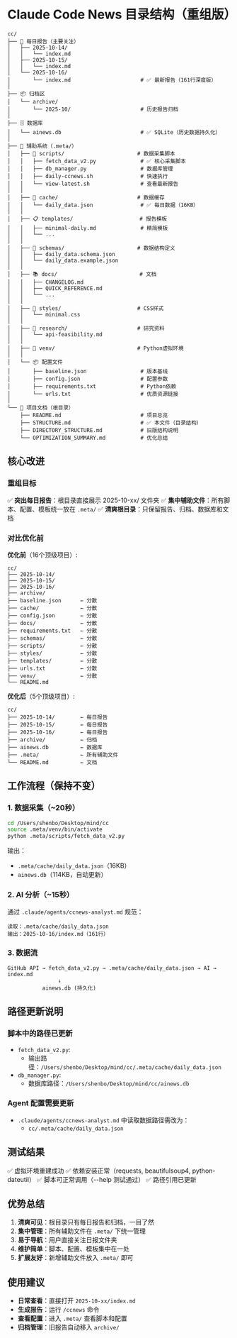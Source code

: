 # Claude Code News 目录结构（重组版）

```
cc/
├── 📅 每日报告（主要关注）
│   ├── 2025-10-14/
│   │   └── index.md
│   ├── 2025-10-15/
│   │   └── index.md
│   └── 2025-10-16/
│       └── index.md                      # ✅ 最新报告（161行深度版）
│
├── 📦 归档区
│   └── archive/
│       └── 2025-10/                      # 历史报告归档
│
├── 🗄️ 数据库
│   └── ainews.db                         # ✅ SQLite（历史数据持久化）
│
├── 🔧 辅助系统（.meta/）
│   ├── 🤖 scripts/                       # 数据采集脚本
│   │   ├── fetch_data_v2.py              # ✅ 核心采集脚本
│   │   ├── db_manager.py                 # 数据库管理
│   │   ├── daily-ccnews.sh               # 快速执行
│   │   └── view-latest.sh                # 查看最新报告
│   │
│   ├── 💾 cache/                         # 数据缓存
│   │   └── daily_data.json               # ✅ 每日数据（16KB）
│   │
│   ├── 📋 templates/                     # 报告模板
│   │   ├── minimal-daily.md              # 精简模板
│   │   └── ...
│   │
│   ├── 📐 schemas/                       # 数据结构定义
│   │   ├── daily_data.schema.json
│   │   └── daily_data.example.json
│   │
│   ├── 📚 docs/                          # 文档
│   │   ├── CHANGELOG.md
│   │   ├── QUICK_REFERENCE.md
│   │   └── ...
│   │
│   ├── 🎨 styles/                        # CSS样式
│   │   └── minimal.css
│   │
│   ├── 🔬 research/                      # 研究资料
│   │   └── api-feasibility.md
│   │
│   ├── 🐍 venv/                          # Python虚拟环境
│   │
│   └── 📦 配置文件
│       ├── baseline.json                 # 版本基线
│       ├── config.json                   # 配置参数
│       ├── requirements.txt              # Python依赖
│       └── urls.txt                      # 优质资源链接
│
└── 📝 项目文档（根目录）
    ├── README.md                         # 项目总览
    ├── STRUCTURE.md                      # ✅ 本文件（目录结构）
    ├── DIRECTORY_STRUCTURE.md            # 旧版结构说明
    └── OPTIMIZATION_SUMMARY.md           # 优化总结

```

## 核心改进

### 重组目标
✅ **突出每日报告**：根目录直接展示 2025-10-xx/ 文件夹
✅ **集中辅助文件**：所有脚本、配置、模板统一放在 `.meta/`
✅ **清爽根目录**：只保留报告、归档、数据库和文档

### 对比优化前

**优化前**（16个顶级项目）:
```
cc/
├── 2025-10-14/
├── 2025-10-15/
├── 2025-10-16/
├── archive/
├── baseline.json      ← 分散
├── cache/             ← 分散
├── config.json        ← 分散
├── docs/              ← 分散
├── requirements.txt   ← 分散
├── schemas/           ← 分散
├── scripts/           ← 分散
├── styles/            ← 分散
├── templates/         ← 分散
├── urls.txt           ← 分散
├── venv/              ← 分散
└── README.md
```

**优化后**（5个顶级项目）:
```
cc/
├── 2025-10-14/        ← 每日报告
├── 2025-10-15/        ← 每日报告
├── 2025-10-16/        ← 每日报告
├── archive/           ← 归档
├── ainews.db          ← 数据库
├── .meta/             ← 所有辅助文件
└── README.md          ← 文档
```

## 工作流程（保持不变）

### 1. 数据采集（~20秒）
```bash
cd /Users/shenbo/Desktop/mind/cc
source .meta/venv/bin/activate
python .meta/scripts/fetch_data_v2.py
```

输出：
- `.meta/cache/daily_data.json`（16KB）
- `ainews.db`（114KB，自动更新）

### 2. AI 分析（~15秒）
通过 `.claude/agents/ccnews-analyst.md` 规范：
```
读取：.meta/cache/daily_data.json
输出：2025-10-16/index.md（161行）
```

### 3. 数据流
```
GitHub API → fetch_data_v2.py → .meta/cache/daily_data.json → AI → index.md
                ↓
           ainews.db (持久化)
```

## 路径更新说明

### 脚本中的路径已更新
- `fetch_data_v2.py`:
  - 输出路径：`/Users/shenbo/Desktop/mind/cc/.meta/cache/daily_data.json`
- `db_manager.py`:
  - 数据库路径：`/Users/shenbo/Desktop/mind/cc/ainews.db`

### Agent 配置需要更新
- `.claude/agents/ccnews-analyst.md` 中读取数据路径需改为：
  - `cc/.meta/cache/daily_data.json`

## 测试结果

✅ 虚拟环境重建成功
✅ 依赖安装正常（requests, beautifulsoup4, python-dateutil）
✅ 脚本可正常调用（--help 测试通过）
✅ 路径引用已更新

## 优势总结

1. **清爽可见**：根目录只有每日报告和归档，一目了然
2. **集中管理**：所有辅助文件在 `.meta/` 下统一管理
3. **易于导航**：用户直接关注日报文件夹
4. **维护简单**：脚本、配置、模板集中在一处
5. **扩展友好**：新增辅助文件放入 `.meta/` 即可

## 使用建议

- **日常查看**：直接打开 `2025-10-xx/index.md`
- **生成报告**：运行 `/ccnews` 命令
- **查看配置**：进入 `.meta/` 查看脚本和配置
- **归档管理**：旧报告自动移入 `archive/`
